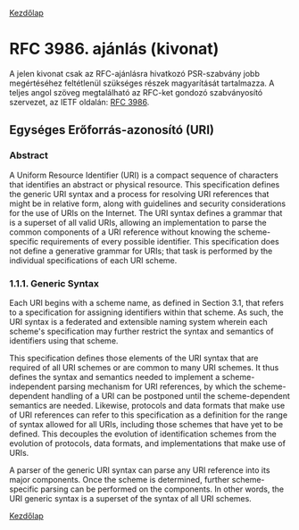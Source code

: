 [Kezdőlap](../README.md)

# RFC 3986. ajánlás (kivonat)

A jelen kivonat csak az RFC-ajánlásra hivatkozó PSR-szabvány jobb megértéséhez feltétlenül
szükséges részek magyarítását tartalmazza. A teljes angol szöveg megtalálható az
RFC-ket gondozó szabványosító szervezet, az IETF oldalán: [RFC 3986](https://tools.ietf.org/html/rfc3986).

## Egységes Erőforrás-azonosító (URI)

### Abstract

A Uniform Resource Identifier (URI) is a compact sequence of
characters that identifies an abstract or physical resource.  This
specification defines the generic URI syntax and a process for
resolving URI references that might be in relative form, along with
guidelines and security considerations for the use of URIs on the
Internet.  The URI syntax defines a grammar that is a superset of all
valid URIs, allowing an implementation to parse the common components
of a URI reference without knowing the scheme-specific requirements
of every possible identifier.  This specification does not define a
generative grammar for URIs; that task is performed by the individual
specifications of each URI scheme.

### 1.1.1. Generic Syntax

Each URI begins with a scheme name, as defined in Section 3.1, that
refers to a specification for assigning identifiers within that
scheme.  As such, the URI syntax is a federated and extensible naming
system wherein each scheme's specification may further restrict the
syntax and semantics of identifiers using that scheme.

This specification defines those elements of the URI syntax that are
required of all URI schemes or are common to many URI schemes.  It
thus defines the syntax and semantics needed to implement a scheme-
independent parsing mechanism for URI references, by which the
scheme-dependent handling of a URI can be postponed until the
scheme-dependent semantics are needed.  Likewise, protocols and data
formats that make use of URI references can refer to this
specification as a definition for the range of syntax allowed for all
URIs, including those schemes that have yet to be defined.  This
decouples the evolution of identification schemes from the evolution
of protocols, data formats, and implementations that make use of
URIs.

A parser of the generic URI syntax can parse any URI reference into
its major components.  Once the scheme is determined, further
scheme-specific parsing can be performed on the components.  In other
words, the URI generic syntax is a superset of the syntax of all URI
schemes.

[Kezdőlap](../README.md)
